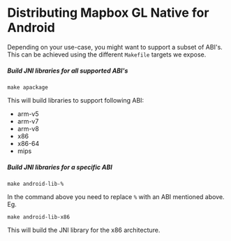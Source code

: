 # Distributing Mapbox GL Native for Android

Depending on your use-case, you might want to support a subset of ABI's.
This can be achieved using the different `Makefile` targets we expose.

##### Build JNI libraries for all supported ABI's

```
make apackage
```

This will build libraries to support following ABI:
 - arm-v5
 - arm-v7
 - arm-v8
 - x86
 - x86-64
 - mips


##### Build JNI libraries for a specific ABI

```
make android-lib-%
```

In the command above you need to replace `%` with an ABI mentioned above. Eg.

```
make android-lib-x86
```

This will build the JNI library for the x86 architecture.
